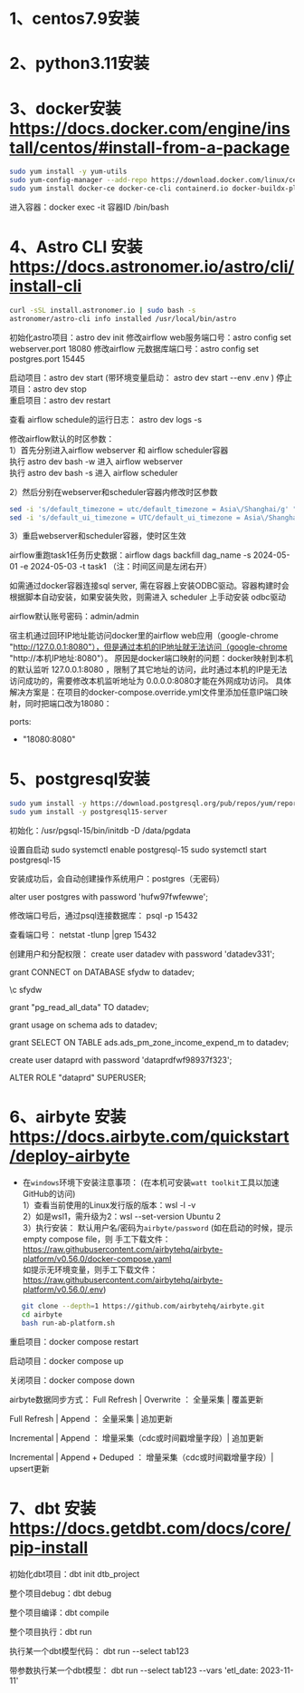 # 1、centos7.9安装
# 2、python3.11安装
# 3、docker安装       https://docs.docker.com/engine/install/centos/#install-from-a-package
```bash
sudo yum install -y yum-utils
sudo yum-config-manager --add-repo https://download.docker.com/linux/centos/docker-ce.repo
sudo yum install docker-ce docker-ce-cli containerd.io docker-buildx-plugin docker-compose-plugin
```
进入容器：docker exec -it 容器ID /bin/bash

# 4、Astro CLI 安装      https://docs.astronomer.io/astro/cli/install-cli
```bash
curl -sSL install.astronomer.io | sudo bash -s
astronomer/astro-cli info installed /usr/local/bin/astro
```

初始化astro项目：astro dev init 
修改airflow web服务端口号：astro config set webserver.port 18080
修改airflow 元数据库端口号：astro config set postgres.port 15445

启动项目：astro dev start     (带环境变量启动：  astro dev start --env .env  )
停止项目：astro dev stop   
重启项目：astro dev restart

查看 airflow schedule的运行日志： astro dev logs -s   

修改airflow默认的时区参数：  
1）首先分别进入airflow webserver 和  airflow scheduler容器  
执行 astro dev bash -w 进入 airflow webserver   
执行 astro dev bash -s 进入 airflow scheduler

2）然后分别在webserver和scheduler容器内修改时区参数
```bash
sed -i 's/default_timezone = utc/default_timezone = Asia\/Shanghai/g' "$AIRFLOW_HOME"/airflow.cfg 
sed -i 's/default_ui_timezone = UTC/default_ui_timezone = Asia\/Shanghai/g' "$AIRFLOW_HOME"/airflow.cfg
```
3）重启webserver和scheduler容器，使时区生效

airflow重跑task1任务历史数据：airflow dags backfill dag_name -s 2024-05-01 -e 2024-05-03 -t task1   （注：时间区间是左闭右开）

如需通过docker容器连接sql server, 需在容器上安装ODBC驱动。容器构建时会根据脚本自动安装，如果安装失败，则需进入 scheduler 上手动安装 odbc驱动

airflow默认账号密码：admin/admin

宿主机通过回环IP地址能访问docker里的airflow web应用（google-chrome "http://127.0.0.1:8080"），但是通过本机的IP地址就无法访问（google-chrome "http://本机IP地址:8080"）。
原因是docker端口映射的问题：docker映射到本机的默认监听 127.0.0.1:8080 ，限制了其它地址的访问，此时通过本机的IP是无法访问成功的，需要修改本机监听地址为 0.0.0.0:8080才能在外网成功访问。
具体解决方案是：在项目的docker-compose.override.yml文件里添加任意IP端口映射，同时把端口改为18080：

ports:
  - "18080:8080"  

# 5、postgresql安装
```bash
sudo yum install -y https://download.postgresql.org/pub/repos/yum/reporpms/EL-7-x86_64/pgdg-redhat-repo-latest.noarch.rpm
sudo yum install -y postgresql15-server
```
初始化：/usr/pgsql-15/bin/initdb -D /data/pgdata

设置自启动
sudo systemctl enable postgresql-15
sudo systemctl start postgresql-15

安装成功后，会自动创建操作系统用户：postgres（无密码）

alter user postgres with password 'hufw97fwfewwe';

修改端口号后，通过psql连接数据库： psql -p 15432 

查看端口号： netstat -tlunp |grep 15432

创建用户和分配权限： 
create user datadev with password 'datadev331';

grant CONNECT  on DATABASE sfydw to datadev;

\c sfydw

grant "pg_read_all_data" TO datadev;

grant usage on schema ads to datadev;	

grant SELECT ON TABLE ads.ads_pm_zone_income_expend_m to datadev;


create user dataprd with password 'dataprdfwf98937f323';

ALTER ROLE "dataprd" SUPERUSER;


# 6、airbyte 安装         https://docs.airbyte.com/quickstart/deploy-airbyte
* 在`windows`环境下安装注意事项：  (在本机可安装`watt toolkit`工具以加速GitHub的访问)  
1）查看当前使用的Linux发行版的版本：wsl -l -v  
2）如是wsl1，需升级为2：wsl --set-version Ubuntu 2  
3）执行安装： 默认用户名/密码为`airbyte/password` (如在启动的时候，提示 empty compose file，则 手工下载文件：https://raw.githubusercontent.com/airbytehq/airbyte-platform/v0.56.0/docker-compose.yaml   
   如提示无环境变量，则手工下载文件：https://raw.githubusercontent.com/airbytehq/airbyte-platform/v0.56.0/.env)  

```bash
   git clone --depth=1 https://github.com/airbytehq/airbyte.git  
   cd airbyte   
   bash run-ab-platform.sh
```

重启项目：docker compose restart

启动项目：docker compose up

关闭项目：docker compose down

airbyte数据同步方式：
Full Refresh | Overwrite  ： 全量采集 | 覆盖更新

Full Refresh | Append  ：    全量采集 | 追加更新

Incremental |  Append  ：    增量采集（cdc或时间戳增量字段）| 追加更新

Incremental |  Append + Deduped  ：   增量采集（cdc或时间戳增量字段）| upsert更新

# 7、dbt 安装             https://docs.getdbt.com/docs/core/pip-install
初始化dbt项目：dbt init dtb_project 

整个项目debug：dbt debug

整个项目编译：dbt compile

整个项目执行：dbt run

执行某一个dbt模型代码：  dbt run --select tab123  

带参数执行某一个dbt模型： dbt run --select tab123 --vars 'etl_date: 2023-11-11'  